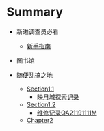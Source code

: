# Summary

* 新进调查员必看
    * [新手指南](README.md)
* 图书馆
    
* 随便乱搞之地
    * [Section1.1](chapter1/section1.1.md)
        * [映月城探索记录](chapter1/映月城探索记录.md)
    * [Section1.2](chapter1/section1.2.md)
        * [维修记录QA21191111M](chapter1/维修记录QA21191111M.md)
    * [Chapter2](chapter2/README.md)    



